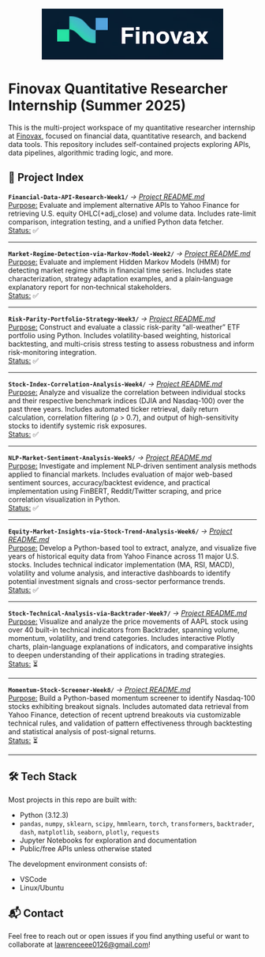 <p align="center">
    <img src="images/Finovax Logo.png"/>

# Finovax Quantitative Researcher Internship (Summer 2025)
This is the multi-project workspace of my quantitative researcher internship at [Finovax](https://www.finovax.com/), focused on financial data, quantitative research, and backend data tools. This repository includes self-contained projects exploring APIs, data pipelines, algorithmic trading logic, and more.

## 📁 Project Index
**`Financial-Data-API-Research-Week1/`** *→ [Project README.md](Financial-Data-API-Research-Week1/README.md)*\
<ins>Purpose:</ins> Evaluate and implement alternative APIs to Yahoo Finance for retrieving U.S. equity OHLC(+adj_close) and volume data. Includes rate-limit comparison, integration testing, and a unified Python data fetcher.\
<ins>Status:</ins> ✅

---
**`Market-Regime-Detection-via-Markov-Model-Week2/`** *→ [Project README.md](Market-Regime-Detection-via-Markov-Model-Week2/README.md)*\
<ins>Purpose:</ins> Evaluate and implement Hidden Markov Models (HMM) for detecting market regime shifts in financial time series. Includes state characterization, strategy adaptation examples, and a plain‑language explanatory report for non‑technical stakeholders.\
<ins>Status:</ins> ✅

---
**`Risk-Parity-Portfolio-Strategy-Week3/`** *→ [Project README.md](Risk-Parity-Portfolio-Strategy-Week3/README.md)*\
<ins>Purpose:</ins> Construct and evaluate a classic risk-parity “all-weather” ETF portfolio using Python. Includes volatility-based weighting, historical backtesting, and multi-crisis stress testing to assess robustness and inform risk-monitoring integration.\
<ins>Status:</ins> ✅

---
**`Stock-Index-Correlation-Analysis-Week4/`** *→ [Project README.md](Stock-Index-Correlation-Analysis-Week4/README.md)*\
<ins>Purpose:</ins> Analyze and visualize the correlation between individual stocks and their respective benchmark indices (DJIA and Nasdaq-100) over the past three years. Includes automated ticker retrieval, daily return calculation, correlation filtering (ρ > 0.7), and output of high-sensitivity stocks to identify systemic risk exposures.\
<ins>Status:</ins> ✅

---
**`NLP-Market-Sentiment-Analysis-Week5/`** *→ [Project README.md](NLP-Market-Sentiment-Analysis-Week5/README.md)*\
<ins>Purpose:</ins> Investigate and implement NLP-driven sentiment analysis methods applied to financial markets. Includes evaluation of major web-based sentiment sources, accuracy/backtest evidence, and practical implementation using FinBERT, Reddit/Twitter scraping, and price correlation visualization in Python.\
<ins>Status:</ins> ✅

---
**`Equity-Market-Insights-via-Stock-Trend-Analysis-Week6/`** *→ [Project README.md](Equity-Market-Insights-via-Stock-Trend-Analysis-Week6/README.md)*\
<ins>Purpose:</ins> Develop a Python-based tool to extract, analyze, and visualize five years of historical equity data from Yahoo Finance across 11 major U.S. stocks. Includes technical indicator implementation (MA, RSI, MACD), volatility and volume analysis, and interactive dashboards to identify potential investment signals and cross-sector performance trends.\
<ins>Status:</ins> ✅

---
**`Stock-Technical-Analysis-via-Backtrader-Week7/`** *→ [Project README.md](Stock-Technical-Analysis-via-Backtrader-Week7/README.md)*\
<ins>Purpose:</ins> Visualize and analyze the price movements of AAPL stock using over 40 built-in technical indicators from Backtrader, spanning volume, momentum, volatility, and trend categories. Includes interactive Plotly charts, plain-language explanations of indicators, and comparative insights to deepen understanding of their applications in trading strategies.\
<ins>Status:</ins> ⏳

---
**`Momentum-Stock-Screener-Week8/`** *→ [Project README.md](Momentum-Stock-Screener-Week8/README.md)*\
<ins>Purpose:</ins> Build a Python-based momentum screener to identify Nasdaq-100 stocks exhibiting breakout signals. Includes automated data retrieval from Yahoo Finance, detection of recent uptrend breakouts via customizable technical rules, and validation of pattern effectiveness through backtesting and statistical analysis of post-signal returns.\
<ins>Status:</ins> ⏳

---


## 🛠️ Tech Stack
Most projects in this repo are built with:
- Python (3.12.3)
- `pandas`, `numpy`, `sklearn`, `scipy`, `hmmlearn`, `torch`, `transformers`, `backtrader`, `dash`, `matplotlib`, `seaborn`, `plotly`, `requests`
- Jupyter Notebooks for exploration and documentation
- Public/free APIs unless otherwise stated

The development environment consists of:
- VSCode
- Linux/Ubuntu

## 📬 Contact
Feel free to reach out or open issues if you find anything useful or want to collaborate at lawrenceee0126@gmail.com!